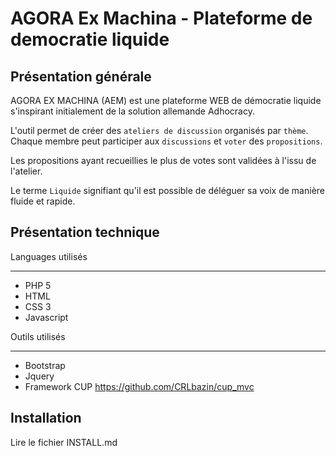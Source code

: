 AGORA Ex Machina - Plateforme de democratie liquide
==========================================================

Présentation générale
------------------------
AGORA EX MACHINA (AEM) est une plateforme WEB de démocratie liquide s'inspirant initialement de la solution allemande Adhocracy.

L'outil permet de créer des `ateliers de discussion` organisés par `thème`. Chaque membre peut participer aux `discussions` et `voter` des `propositions`.

Les propositions ayant recueillies le plus de votes sont validées à l'issu de l'atelier.

Le terme `Liquide` signifiant qu'il est possible de déléguer sa voix de manière fluide et rapide.


Présentation technique
---------------------------

Languages utilisés
*********************
* PHP 5
* HTML
* CSS 3
* Javascript


Outils utilisés
*********************
* Bootstrap
* Jquery
* Framework CUP <https://github.com/CRLbazin/cup_mvc>

 

Installation
-----------------
Lire le fichier INSTALL.md
